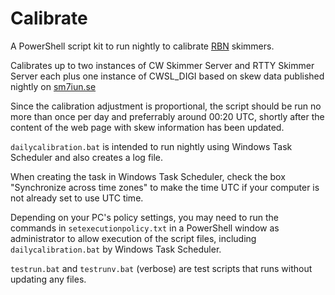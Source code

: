 # Calibrate
A PowerShell script kit to run nightly to calibrate [RBN](https://www.reversebeacon.net/main.php) skimmers.

Calibrates up to two instances of CW Skimmer Server and RTTY Skimmer Server each plus one instance of 
CWSL_DIGI based on skew data published nightly on [sm7iun.se](https://sm7iun.se/rbn/analytics/)

Since the calibration adjustment is proportional, the script should be run no 
more than once per day and preferrably around 00:20 UTC, shortly after the content 
of the web page with skew information has been updated.

`dailycalibration.bat` is intended to run nightly using Windows Task Scheduler and also creates a log file. 

When creating the task in Windows Task Scheduler, check the box "Synchronize across time zones" to make
the time UTC if your computer is not already set to use UTC time.

Depending on your PC's policy settings, you may need to run the commands in `setexecutionpolicy.txt` in a 
PowerShell window as administrator to allow execution of the script files, 
including `dailycalibration.bat` by Windows Task Scheduler.

`testrun.bat` and `testrunv.bat` (verbose) are test scripts that runs without updating any files. 
